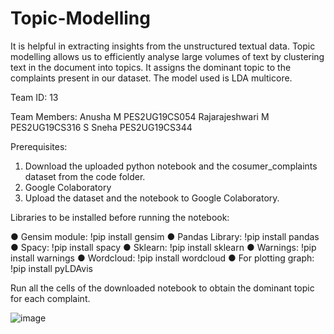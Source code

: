 # Topic-Modelling

It is helpful in extracting insights from the unstructured textual data. Topic modelling allows us to efficiently analyse large volumes of text by clustering text in the document into topics. It assigns the dominant topic to the complaints present in our dataset. The model used is LDA multicore.

Team ID: 13

Team Members:
Anusha M PES2UG19CS054
Rajarajeshwari M PES2UG19CS316
S Sneha PES2UG19CS344

Prerequisites:
1. Download the uploaded python notebook and the
cosumer_complaints dataset from the code folder.
2. Google Colaboratory
3. Upload the dataset and the notebook to Google Colaboratory.

Libraries to be installed before running the notebook:

● Gensim module:
!pip install gensim
● Pandas Library:
!pip install pandas
● Spacy:
!pip install spacy
● Sklearn:
!pip install sklearn
● Warnings:
!pip install warnings
● Wordcloud:
!pip install wordcloud
● For plotting graph:
!pip install pyLDAvis


Run all the cells of the downloaded notebook to obtain the dominant
topic for each complaint.


![image](https://user-images.githubusercontent.com/56243327/164766433-6e694f7c-1868-4b8f-af94-961f02cdd4a5.png)

